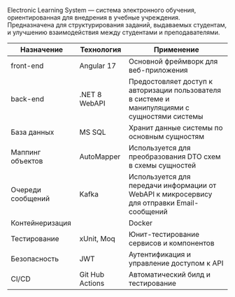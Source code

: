 Electronic Learning System — система электронного обучения, ориентированная для внедрения в учебные учреждения. 
Предназначена для структурирования заданий, выдаваемых студентам, и улучшению взаимодействия между студентами и преподавателями.

| Назначение | Технология | Применение                            |
|----------- |------------|---------------------------------------|
|front-end|Angular 17|Основной фреймворк для веб-приложения|
|back-end|.NET 8 WebAPI|Предостовляет доступ к авторизации пользователя в системе и манипуляциями с сущностями системы|
|База данных|MS SQL|Хранит данные системы по основным сущностям|
|Маппинг объектов|AutoMapper|Используется для преобразования DTO схем в схемы сущностей|
|Очереди сообщений|Kafka|Используется для передачи информации от WebAPI к микросервису для отправки Email-сообщений|
|Контейнеризация||Docker|Используется для сборки всех модулей системы в контейнеры|
|Тестирование|xUnit, Moq|Юнит-тестирование сервисов и компонентов|
|Безопасность|JWT|Аутентификация и управление доступом к API|
|CI/CD|Git Hub Actions|Автоматический билд и тестирование|
